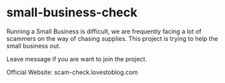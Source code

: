 # small-business-check

Running a Small Business is difficult, we are frequently facing a lot of scammers on the way of chasing supplies.
This project is trying to help the small business out.

Leave message if you are want to join the project.

Official Website:
scam-check.lovestoblog.com
